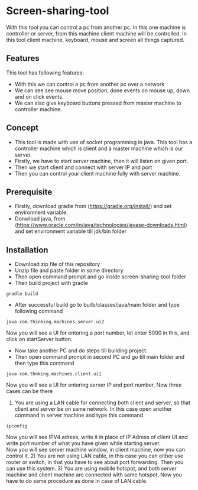 # Screen-sharing-tool
With this tool you can control a pc from another pc. In this one machine is controller or server, from this machine client machine will be controlled. In this tool client machine, keyboard, mouse and screen all things captured.

## Features
This tool has following features:
* With this we can control a pc from another pc over a network
* We can see see mouse move position, done events on mouse up, down and on click events.
* We can also give keyboard buttons pressed from master machine to controller machine.

## Concept
* This tool is made with use of socket programming in java. This tool has a controller machine which is client and a master machine which is our server.
* Firstly, we have to start server machine, then it will listen on given port.
* Then we start client and connect with server IP and port
* Then you can control your client machine fully with server machine.

## Prerequisite
* Firstly, download gradle from (https://gradle.org/install/) and set environment variable.
* Donwload java, from (https://www.oracle.com/in/java/technologies/javase-downloads.html) and set environment variable till jdk/bin folder

## Installation
* Download zip file of this repository
* Unzip file and paste folder in some directory
* Then open command prompt and go inside screen-sharing-tool folder
* Then build project with gradle
```
gradle build
```
* After successful build go to builb/classes/java/main folder and type following command
```
java com.thinking.machines.server.ui2
```
Now you will see a UI for entering a port number, let enter 5000 in this, and click on startServer button.
* Now take another PC and do steps till building project.
* Then open command prompt in second PC and go till main folder and then type this command
```
java com.thnking.machines.client.ui1
```
Now you will see a UI for entering server IP and port number, Now three cases can be there
1) You are using a LAN cable for connecting both client and server, so that client and server be on same network. In this case open another command in server machine and type this command
```
ipconfig
```
Now you will see IPV4 adress, write it in place of IP Adress of client UI and write port number of what you have given while starting server.  
Now you will see server machine window, in client machine, now you can control it.
2) You are not using LAN cable, in this case you can either use router or switch, in that you have to see about port forwarding. Then you can use this system.
3) You are using mobile hotspot, and both server machine and client machine are connected with same hotspot. Now you have to do same procedure as done in case of LAN cable.
